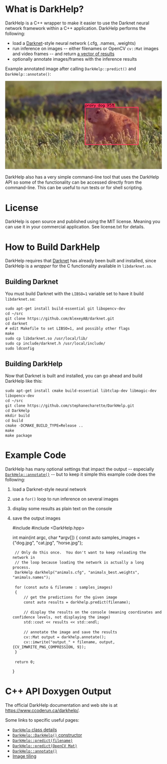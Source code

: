 # What is DarkHelp?

DarkHelp is a C++ wrapper to make it easier to use the Darknet neural network framework within a C++ application.  DarkHelp performs the following:

- load a [Darknet](https://github.com/AlexeyAB/darknet)-style neural network (.cfg, .names, .weights)
- run inference on images -- either filenames or OpenCV `cv::Mat` images and video frames -- and return [a vector of results](https://www.ccoderun.ca/darkhelp/api/classDarkHelp.html#abcd5ee07c8d804ec37963cdb606511a9)
- optionally annotate images/frames with the inference results

Example annotated image after calling `DarkHelp::predict()` and `DarkHelp::annotate()`:

![annotated image example](src-doc/shade_25pcnt.png)

DarkHelp also has a very simple command-line tool that uses the DarkHelp API so some of the functionality can be accessed directly from the command-line.  This can be useful to run tests or for shell scripting.

# License

DarkHelp is open source and published using the MIT license.  Meaning you can use it in your commercial application.  See license.txt for details.

# How to Build DarkHelp

DarkHelp requires that [Darknet](https://github.com/AlexeyAB/darknet) has already been built and installed, since DarkHelp is a *wrapper* for the C functionality available in `libdarknet.so`.

## Building Darknet

You must build Darknet with the `LIBSO=1` variable set to have it build `libdarknet.so`:

	sudo apt-get install build-essential git libopencv-dev
	cd ~/src
	git clone https://github.com/AlexeyAB/darknet.git
	cd darknet
	# edit Makefile to set LIBSO=1, and possibly other flags
	make
	sudo cp libdarknet.so /usr/local/lib/
	sudo cp include/darknet.h /usr/local/include/
	sudo ldconfig

## Building DarkHelp

Now that Darknet is built and installed, you can go ahead and build DarkHelp like this:

	sudo apt-get install cmake build-essential libtclap-dev libmagic-dev libopencv-dev
	cd ~/src
	git clone https://github.com/stephanecharette/DarkHelp.git
	cd DarkHelp
	mkdir build
	cd build
	cmake -DCMAKE_BUILD_TYPE=Release ..
	make
	make package

# Example Code

DarkHelp has many optional settings that impact the output -- especially [`DarkHelp::annotate()`](https://www.ccoderun.ca/darkhelp/api/classDarkHelp.html#a0777388373987711f6f955f95f7b413a) -- but to keep it simple this example code does the following:

1. load a Darknet-style neural network
2. use a `for()` loop to run inference on several images
3. display some results as plain text on the console
4. save the output images

	#include <iostream>
	#include <DarkHelp.hpp>
	
	int main(int argc, char *argv[])
	{
		const auto samples_images = {"dog.jpg", "cat.jpg", "horse.jpg"};

		// Only do this once.  You don't want to keep reloading the network in
		// the loop because loading the network is actually a long process.
		DarkHelp darkhelp("animals.cfg", "animals_best.weights", "animals.names");
	
		for (const auto & filename : samples_images)
		{
			// get the predictions for the given image
			const auto results = darkhelp.predict(filename);
	
			// display the results on the console (meaning coordinates and confidence levels, not displaying the image)
			std::cout << results << std::endl;
	
			// annotate the image and save the results
			cv::Mat output = darkhelp.annotate();
			cv::imwrite("output_" + filename, output, {CV_IMWRITE_PNG_COMPRESSION, 9});
		}
	
		return 0;
	}


# C++ API Doxygen Output

The official DarkHelp documentation and web site is at <https://www.ccoderun.ca/darkhelp/>.

Some links to specific useful pages:

- [`DarkHelp` class details](https://www.ccoderun.ca/darkhelp/api/classDarkHelp.html#details)
- [`DarkHelp::DarkHelp()` constructor](https://www.ccoderun.ca/darkhelp/api/classDarkHelp.html#a38176b90d636340be98b1ce16c1d0c81)
- [`DarkHelp::predict(filename)`](https://www.ccoderun.ca/darkhelp/api/classDarkHelp.html#a422ca1f4279521b68cf7e59d182d7709)
- [`DarkHelp::predict(OpenCV Mat)`](https://www.ccoderun.ca/darkhelp/api/classDarkHelp.html#a422ca1f4279521b68cf7e59d182d7709)
- [`DarkHelp::annotate()`](https://www.ccoderun.ca/darkhelp/api/classDarkHelp.html#a0777388373987711f6f955f95f7b413a)
- [Image tiling](https://www.ccoderun.ca/darkhelp/api/Tiling.html)
